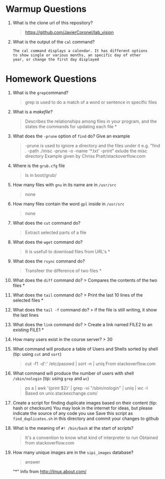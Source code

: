 # Warmup Questions

1.  What is the clone url of this repository?
    >   https://github.com/JavierCoronel/lab_vision

2.  What is the output of the ``cal`` command?

        The cal command displays a calendar. It has different options
        to show single or various months, an specific day of other
        year, or change the first day displayed

# Homework Questions

1.  What is the ``grep``command?
    >   grep is used to do a match of a word or sentence in specific files

2.  What is a *makefile*?
    >   Describes the relationships among files in your program, and the states the commands for updating each file *

4.  What does the ``-prune`` option of ``find`` do? Give an example
    >   -prune is used to ignore a directory and the files under it
        e.g. "find . -path ./misc -prune -o -name '*.txt' -print" exlude the misc directory
        Example given by Chriss Pratt/stackoverflow.com

5.  Where is the ``grub.cfg``  file
    >   Is in boot/grub/

6.  How many files with ``gnu`` in its name are in ``/usr/src``
    >   none

7.  How many files contain the word ``gpl`` inside in ``/usr/src``
    >   none

8.  What does the ``cut`` command do?
    >   Extract selected parts of a file

9.  What does the ``wget`` command do?
    >   It is usefull to download files from URL's *

9.  What does the ``rsync`` command do?
    >   Transfeer the difference of two files *

10.  What does the ``diff`` command do?
    >   Compares the contents of the two files *

10.  What does the ``tail`` command do?
    >   Print the last 10 lines of the selected files *

10.  What does the ``tail -f`` command do?
    >   if the file is still writing, it show the last lines

10.  What does the ``link`` command do?
    >   Create a link named FILE2 to an existing FILE1 *

11.  How many users exist in the course server?
    >  30
 
12. What command will produce a table of Users and Shells sorted by shell (tip: using ``cut`` and ``sort``)
    >   cut -f1 -d':' /etc/passwd | sort -n | uniq 
    From stackoverflow.com

13. What command will produce the number of users with shell ``/sbin/nologin`` (tip: using ``grep`` and ``wc``)
    >   ps a | awk '{print $2}' | grep -vi "/sbin/nologin" | uniq | wc -l
    Based on unix.stackexchange.com/

15. Create a script for finding duplicate images based on their content (tip: hash or checksum)
    You may look in the internet for ideas, but please indicate the source of any code you use
    Save this script as ``find_duplicates.sh`` in this directory and commit your changes to github

16. What is the meaning of ``#! /bin/bash`` at the start of scripts?
    >   It's a convention to know what kind of interpreter to run
    Obtained from stackoverflow.com

17. How many unique images are in the ``sipi_images`` database?
    >   answer
    

    "*" Info from http://linux.about.com/
